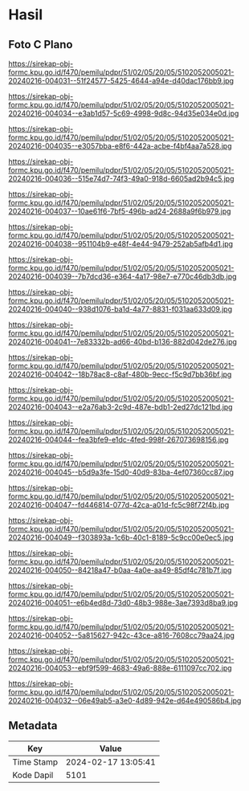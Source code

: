 # Hasil

## Foto C Plano

https://sirekap-obj-formc.kpu.go.id/f470/pemilu/pdpr/51/02/05/20/05/5102052005021-20240216-004031--51f24577-5425-4644-a94e-d40dac176bb9.jpg

https://sirekap-obj-formc.kpu.go.id/f470/pemilu/pdpr/51/02/05/20/05/5102052005021-20240216-004034--e3ab1d57-5c69-4998-9d8c-94d35e034e0d.jpg

https://sirekap-obj-formc.kpu.go.id/f470/pemilu/pdpr/51/02/05/20/05/5102052005021-20240216-004035--e3057bba-e8f6-442a-acbe-f4bf4aa7a528.jpg

https://sirekap-obj-formc.kpu.go.id/f470/pemilu/pdpr/51/02/05/20/05/5102052005021-20240216-004036--515e74d7-74f3-49a0-918d-6605ad2b94c5.jpg

https://sirekap-obj-formc.kpu.go.id/f470/pemilu/pdpr/51/02/05/20/05/5102052005021-20240216-004037--10ae61f6-7bf5-496b-ad24-2688a9f6b979.jpg

https://sirekap-obj-formc.kpu.go.id/f470/pemilu/pdpr/51/02/05/20/05/5102052005021-20240216-004038--951104b9-e48f-4e44-9479-252ab5afb4d1.jpg

https://sirekap-obj-formc.kpu.go.id/f470/pemilu/pdpr/51/02/05/20/05/5102052005021-20240216-004039--7b7dcd36-e364-4a17-98e7-e770c46db3db.jpg

https://sirekap-obj-formc.kpu.go.id/f470/pemilu/pdpr/51/02/05/20/05/5102052005021-20240216-004040--938d1076-ba1d-4a77-8831-f031aa633d09.jpg

https://sirekap-obj-formc.kpu.go.id/f470/pemilu/pdpr/51/02/05/20/05/5102052005021-20240216-004041--7e83332b-ad66-40bd-b136-882d042de276.jpg

https://sirekap-obj-formc.kpu.go.id/f470/pemilu/pdpr/51/02/05/20/05/5102052005021-20240216-004042--18b78ac8-c8af-480b-9ecc-f5c9d7bb36bf.jpg

https://sirekap-obj-formc.kpu.go.id/f470/pemilu/pdpr/51/02/05/20/05/5102052005021-20240216-004043--e2a76ab3-2c9d-487e-bdb1-2ed27dc121bd.jpg

https://sirekap-obj-formc.kpu.go.id/f470/pemilu/pdpr/51/02/05/20/05/5102052005021-20240216-004044--fea3bfe9-e1dc-4fed-998f-267073698156.jpg

https://sirekap-obj-formc.kpu.go.id/f470/pemilu/pdpr/51/02/05/20/05/5102052005021-20240216-004045--b5d9a3fe-15d0-40d9-83ba-4ef07360cc87.jpg

https://sirekap-obj-formc.kpu.go.id/f470/pemilu/pdpr/51/02/05/20/05/5102052005021-20240216-004047--fd446814-077d-42ca-a01d-fc5c98f72f4b.jpg

https://sirekap-obj-formc.kpu.go.id/f470/pemilu/pdpr/51/02/05/20/05/5102052005021-20240216-004049--f303893a-1c6b-40c1-8189-5c9cc00e0ec5.jpg

https://sirekap-obj-formc.kpu.go.id/f470/pemilu/pdpr/51/02/05/20/05/5102052005021-20240216-004050--84218a47-b0aa-4a0e-aa49-85df4c781b7f.jpg

https://sirekap-obj-formc.kpu.go.id/f470/pemilu/pdpr/51/02/05/20/05/5102052005021-20240216-004051--e6b4ed8d-73d0-48b3-988e-3ae7393d8ba9.jpg

https://sirekap-obj-formc.kpu.go.id/f470/pemilu/pdpr/51/02/05/20/05/5102052005021-20240216-004052--5a815627-942c-43ce-a816-7608cc79aa24.jpg

https://sirekap-obj-formc.kpu.go.id/f470/pemilu/pdpr/51/02/05/20/05/5102052005021-20240216-004053--ebf9f599-4683-49a6-888e-6111097cc702.jpg

https://sirekap-obj-formc.kpu.go.id/f470/pemilu/pdpr/51/02/05/20/05/5102052005021-20240216-004032--06e49ab5-a3e0-4d89-942e-d64e490586b4.jpg


## Metadata

| Key        | Value               |
| ---------- | ------------------- |
| Time Stamp | 2024-02-17 13:05:41 |
| Kode Dapil | 5101                |



